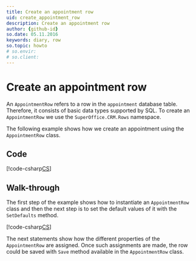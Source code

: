 ```yaml
---
title: Create an appointment row
uid: create_appointment_row
description: Create an appointment row
author: {github-id}
so.date: 05.11.2016
keywords: diary, row
so.topic: howto
# so.envir:
# so.client:
---
```


# Create an appointment row

An `AppointmentRow` refers to a row in the `appointment` database table. Therefore, it consists of basic data types supported by SQL. To create an `AppointmentRow` we use the `SuperOffice.CRM.Rows` namespace.

The following example shows how we create an appointment using the `AppointmentRow` class.

## Code

[!code-csharp[CS](includes/create-apt-row.cs)]

## Walk-through

The first step of the example shows how to instantiate an `AppointmentRow` class and then the next step is to set the default values of it with the `SetDefaults` method.

[!code-csharp[CS](includes/create-apt-row.cs?range=6,9)]

The next statements show how the different properties of the `AppointmentRow` are assigned. Once such assignments are made, the row could be saved with `Save` method available in the `AppointmentRow` class.

